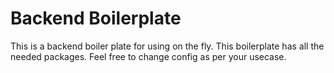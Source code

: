 
# Backend Boilerplate

This is a backend boiler plate for using on the fly. This boilerplate has all the needed packages. 
Feel free to change config as per your usecase.

